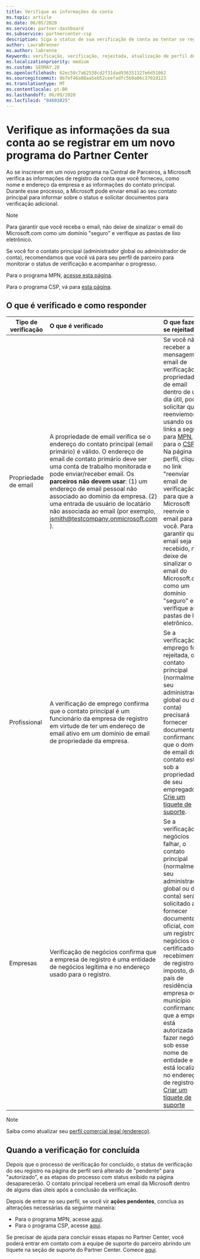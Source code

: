 ```yaml
---
title: Verifique as informações da conta
ms.topic: article
ms.date: 06/05/2020
ms.service: partner-dashboard
ms.subservice: partnercenter-csp
description: Siga o status de sua verificação de conta ao tentar se registrar em um novo programa do Partner Center. Saiba como fornecer informações adicionais, se necessário.
author: LauraBrenner
ms.author: labrenne
Keywords: verificação, verificação, rejeitada, atualização de perfil de parceiro
ms.localizationpriority: medium
ms.custom: SEOMAY.20
ms.openlocfilehash: 62ec50c7a62538cd2f31dad936351327e6d51062
ms.sourcegitcommit: 8b7ef46a88aa5eb52ceefadfc5b0a06c3702d123
ms.translationtype: MT
ms.contentlocale: pt-BR
ms.lasthandoff: 06/09/2020
ms.locfileid: "84603825"
---
```

# <a name="verify-your-account-information-when-you-enroll-in-a-new-partner-center-program"></a>Verifique as informações da sua conta ao se registrar em um novo programa do Partner Center

Ao se inscrever em um novo programa na Central de Parceiros, a Microsoft verifica as informações de registro da conta que você forneceu, como nome e endereço da empresa e as informações do contato principal. Durante esse processo, a Microsoft pode enviar email ao seu contato principal para informar sobre o status e solicitar documentos para verificação adicional.

>[!NOTE]
>Para garantir que você receba o email, não deixe de sinalizar o email do Microsoft.com como um domínio "seguro" e verifique as pastas de lixo eletrônico.

Se você for o contato principal (administrador global ou administrador de conta), recomendamos que você vá para seu perfil de parceiro para monitorar o status de verificação e acompanhar o progresso.

Para o programa MPN, [acesse esta página](https://partner.microsoft.com/pcv/accountsettings/connectedpartnerprofile).

Para o programa CSP, vá para [esta página](https://partner.microsoft.com/pcv/accountsettings/partnerprofile).


## <a name="what-is-verified-and-how-to-respond"></a>O que é verificado e como responder

|**Tipo de verificação**   |**O que é verificado**   |**O que fazer se rejeitado**   |
|----------------------------|:-----------------------------------|:--------------------------------------|
|Propriedade de email   |A propriedade de email verifica se o endereço do contato principal (email primário) é válido. O endereço de email de contato primário deve ser uma conta de trabalho monitorada e pode enviar/receber email. Os **parceiros não devem usar**: (1) um endereço de email pessoal não associado ao domínio da empresa. (2) uma entrada de usuário de locatário não associada ao email (por exemplo, jsmith@testcompany.onmicrosoft.com ).  |Se você não receber a mensagem de email de verificação de propriedade de email dentro de um dia útil, poderá solicitar que reenviemos usando os links a seguir: para [MPN](https://partner.microsoft.com/pcv/accountsettings/connectedpartnerprofile), para o [CSP](https://partner.microsoft.com/pcv/accountsettings/partnerprofile). Na página perfil, clique no link "reenviar email de verificação" para que a Microsoft reenvie o email para você. Para garantir que o email seja recebido, não deixe de sinalizar o email do Microsoft.com como um domínio "seguro" e verifique as pastas de lixo eletrônico.|
|Profissional |A verificação de emprego confirma que o contato principal é um funcionário da empresa de registro em virtude de ter um endereço de email ativo em um domínio de email de propriedade da empresa.|Se a verificação de emprego for rejeitada, o contato principal (normalmente seu administrador global ou de conta) precisará fornecer documentação confirmando que o domínio de email do contato está sob a propriedade de seu empregador. [Crie um tíquete de suporte](https://partner.microsoft.com/dashboard/support/csp/servicerequests/create?stage=2&topicid=c34a5c81-a111-476d-11a4-81c808c37a6b).|
|Empresas   |Verificação de negócios confirma que a empresa de registro é uma entidade de negócios legítima e no endereço usado para o registro.|Se a verificação de negócios falhar, o contato principal (normalmente seu administrador global ou de conta) será solicitado a fornecer documentação oficial, como um registro de negócios ou certificado ou recebimento de registro de imposto, do país de residência da empresa ou do município confirmando que a empresa está autorizada a fazer negócios sob esse nome de entidade e está localizada no endereço de registro. [Criar um tíquete de suporte](https://partner.microsoft.com/dashboard/support/csp/servicerequests/create?stage=2&topicid=52ac28f3-d58f-99d9-9846-3df5a6477c54)|

>[!NOTE]
>Saiba como atualizar seu [perfil comercial legal (endereço)](https://docs.microsoft.com/partner-center/update-your-partner-profile).

## <a name="when-verification-concludes"></a>Quando a verificação for concluída

Depois que o processo de verificação for concluído, o status de verificação do seu registro na página de perfil será alterado de "pendente" para "autorizado", e as etapas do processo com status exibido na página desaparecerão.
O contato principal receberá um email da Microsoft dentro de alguns dias úteis após a conclusão da verificação. 

Depois de entrar no seu perfil, se você vir **ações pendentes**, conclua as alterações necessárias da seguinte maneira:

- Para o programa MPN, acesse [aqui](https://partner.microsoft.com/pcv/accountsettings/connectedpartnerprofile).  
- Para o programa CSP, acesse [aqui](https://partner.microsoft.com/pcv/accountsettings/partnerprofile).

Se precisar de ajuda para concluir essas etapas no Partner Center, você poderá entrar em contato com a equipe de suporte do parceiro abrindo um tíquete na seção de suporte do Partner Center.  Comece [aqui](https://partner.microsoft.com/dashboard/support/servicerequests/create?stage=2&topicid=21655de7-7dbb-4927-33a2-f60f45feadf3).


